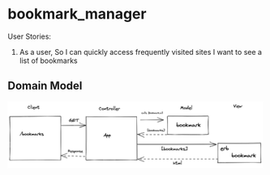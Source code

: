 # bookmark_manager

User Stories:

1) As a user, 
So I can quickly access frequently visited sites
I want to see a list of bookmarks

## Domain Model
<img src="domain-model.png" alt="Domain Model Plan" title="Domain Model">